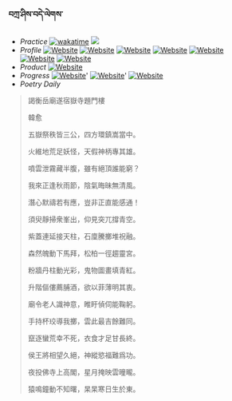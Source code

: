 ### བཀྲ་ཤིས་བདེ་ལེགས་ 
- _Practice_	[![wakatime](https://wakatime.com/badge/user/5043ee4a-e361-4607-9d47-d557f2005d05.svg)](https://wakatime.com/dashboard)	<a href="https://wakatime.com/@5043ee4a-e361-4607-9d47-d557f2005d05"><img src="https://wakatime.com/share/@IvanAXu/06501b1d-f434-4f2a-9524-dc2196223971.png" /></a> 
- _Profile_	[![Website](https://img.shields.io/website?label=&up_color=orange&up_message=Tianchi&url=https%3A%2F%2Fshields.io)](https://tianchi.aliyun.com/home/science/scienceDetail?userId=1095279182618)	[![Website](https://img.shields.io/website?label=&up_color=violet&up_message=AIstudio&url=https%3A%2F%2Fshields.io)](https://aistudio.baidu.com/aistudio/personalcenter/thirdview/979775)	[![Website](https://img.shields.io/website?label=&up_color=blue&up_message=Kaggle&url=https%3A%2F%2Fshields.io)](https://www.kaggle.com/ivanxu/)	[![Website](https://img.shields.io/website?label=&up_color=gay&up_message=Yuque&url=https%3A%2F%2Fshields.io)](https://www.yuque.com/ivanaxu)	[![Website](https://img.shields.io/website?label=&up_color=brown&up_message=Leetcode&url=https%3A%2F%2Fshields.io)](https://leetcode.cn/u/ivanaxu)	[![Website](https://img.shields.io/website?label=&up_color=red&up_message=Gitee&url=https%3A%2F%2Fshields.io)](https://gitee.com/IvanaXu)	[![Website](https://img.shields.io/website?label=&up_color=yellow&up_message=Monkeytype&url=https%3A%2F%2Fshields.io)](https://monkeytype.com/profile/IvanaXu) 
- _Product_	[![Website](https://img.shields.io/website?label=update&up_color=blue&up_message=EDA&url=https%3A%2F%2Fshields.io)](http://eda.tangjt.cn/) 
- _Progress_	[![Website](https://img.shields.io/website?label=&up_color=black&up_message=APTOS2021&url=https%3A%2F%2Fshields.io)](https://github.com/IvanaXu/APTOS2021/)'	[![Website](https://img.shields.io/website?label=&up_color=black&up_message=EDA&url=https%3A%2F%2Fshields.io)](https://github.com/IvanaXu/EDA/)'	[![Website](https://img.shields.io/website?label=&up_color=black&up_message=AICAS2024&url=https%3A%2F%2Fshields.io)](https://github.com/IvanaXu/AICAS2024/) 
- _Poetry Daily_ 


> 謁衡岳廟遂宿嶽寺題門樓
> 
> 韓愈
> 
> 五嶽祭秩皆三公，四方環鎮嵩當中。
> 
> 火維地荒足妖怪，天假神柄專其雄。
> 
> 噴雲泄霧藏半腹，雖有絕頂誰能窮？
> 
> 我來正逢秋雨節，陰氣晦昧無清風。
> 
> 潛心默禱若有應，豈非正直能感通！
> 
> 須臾靜掃衆峯出，仰見突兀撐青空。
> 
> 紫蓋連延接天柱，石廩騰擲堆祝融。
> 
> 森然魄動下馬拜，松柏一徑趨靈宮。
> 
> 粉牆丹柱動光彩，鬼物圖畫填青紅。
> 
> 升階傴僂薦脯酒，欲以菲薄明其衷。
> 
> 廟令老人識神意，睢盱偵伺能鞠躬。
> 
> 手持杯珓導我擲，雲此最吉餘難同。
> 
> 竄逐蠻荒幸不死，衣食才足甘長終。
> 
> 侯王將相望久絕，神縱慾福難爲功。
> 
> 夜投佛寺上高閣，星月掩映雲曈曨。
> 
> 猿鳴鐘動不知曙，杲杲寒日生於東。
>
